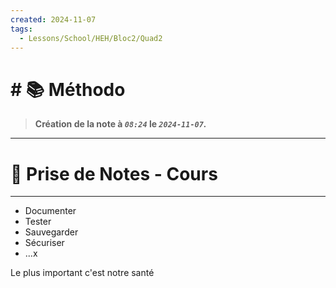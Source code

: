 ```yaml
---
created: 2024-11-07
tags:
  - Lessons/School/HEH/Bloc2/Quad2
---
```


# # 📚  Méthodo
> **Création de la note à *`08:24`* le *`2024-11-07`.***
---

# 📝 Prise de Notes - Cours

---
- Documenter
- Tester
- Sauvegarder
- Sécuriser
- ...x

Le plus important c'est notre santé
